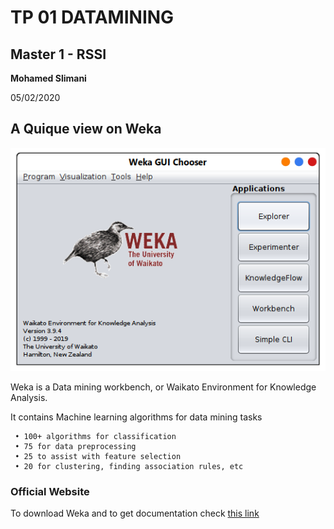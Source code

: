 # TP 01 DATAMINING 
## Master 1 - RSSI
**Mohamed Slimani**

05/02/2020

## A Quique view on Weka

![](images/weka_gui.png)

Weka is a Data mining workbench, or Waikato Environment for Knowledge Analysis. 

It contains Machine learning algorithms for data mining tasks
                                             
     • 100+ algorithms for classification
     • 75 for data preprocessing
     • 25 to assist with feature selection
     • 20 for clustering, finding association rules, etc

### Official Website     
To download Weka and to get documentation check [this link](https://www.cs.waikato.ac.nz/ml/weka/)

